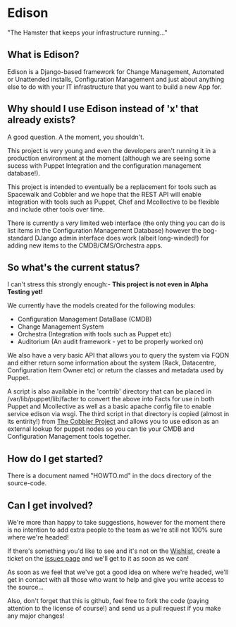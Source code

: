 # Edison 

"The Hamster that keeps your infrastructure running..."

## What is Edison? 

Edison is a Django-based framework for Change Management, Automated or Unattended installs, Configuration Management and just about anything else to do with your IT infrastructure that you want to build a new App for.

## Why should I use Edison instead of 'x' that already exists? 

A good question. A the moment, you shouldn't.

This project is very young and even the developers aren't running it in a production environment at the moment (although we are seeing some sucess with Puppet Integration and the configuration management database!).

This project is intended to eventually be a replacement for tools such as Spacewalk and Cobbler and we hope that the REST API will enable integration with tools such as Puppet, Chef and Mcollective to be flexible and include other tools over time.

There is currently a *very* limited web interface (the only thing you can do is list items in the Configuration Management Database) however the bog-standard DJango admin interface does work (albeit long-winded!) for adding new items to the CMDB/CMS/Orchestra apps.

## So what's the current status? 

I can't stress this strongly enough:- **This project is not even in Alpha Testing yet!**

We currently have the models created for the following modules:

*   Configuration Management DataBase (CMDB)
*   Change Management System
*   Orchestra (Integration with tools such as Puppet etc)
*   Auditorium (An audit framework - yet to be properly worked on)

We also have a very basic API that allows you to query the system via FQDN and either return some information about the system (Rack, Datacentre, Configuration Item Owner etc) or return the classes and metadata used by Puppet.

A script is also available in the 'contrib' directory that can be placed in /var/lib/puppet/lib/facter to convert the above into Facts for use in both Puppet and Mcollective as well as a basic apache config file to enable service edison via wsgi.  The third script in that directory is copied (almost in its entirity!) from [The Cobbler Project][3] and allows you to use edison as an external lookup for puppet nodes so you can tie your CMDB and Configuration Management tools together.

## How do I get started?

There is a document named "HOWTO.md" in the docs directory of the source-code.

## Can I get involved? 

We're more than happy to take suggestions, however for the moment there is no intention to add extra people to the team as we're still not 100% sure where we're headed!

If there's something you'd like to see and it's not on the [Wishlist][1], create a ticket on the [issues page][2] and we'll get to it as soon as we can!

As soon as we feel that we've got a good idea on where we're headed, we'll get in contact with all those who want to help and give you write access to the source...

Also, don't forget that this is github, feel free to fork the code (paying attention to the license of course!) and send us a pull request if you make any major changes!

[1]: http://github.com/proffalken/edison/wiki/WishList
[2]: http://github.com/proffalken/edison/issues
[3]: https://fedorahosted.org/cobbler/
